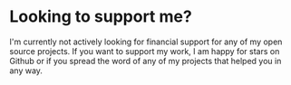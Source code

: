 # Looking to support me?

I'm currently not actively looking for financial support for any of my open source projects. If you
want to support my work, I am happy for stars on Github or if you spread the word of any of my
projects that helped you in any way.
